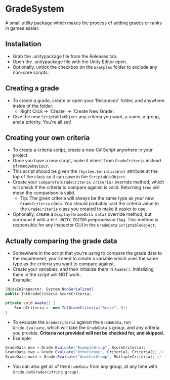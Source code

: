 # GradeSystem
A small utility package which makes the process of adding grades or ranks in games easier.

## Installation
 - Grab the .unitypackage file from the Releases tab.
 - Open the .unitypackage file with the Unity Editor open.
  - Optionally, untick the checkbox on the `Examples` folder to exclude any non-core scripts.

## Creating a grade
 - To create a grade, create or open your 'Resources' folder, and anywhere inside of the folder:
	 -  Right Click -> 'Create' -> 'Create New Grade'.
 - Give the new `ScriptableObject` any criteria you want, a name, a group, and a priority. You're all set!

## Creating your own criteria
 - To create a criteria script, create a new C# Script anywhere in your project.
 - Once you have a new script, make it inherit from `GradeCriteria` instead of `MonoBehaviour`.
 - This script should be given the `[System.Serializable]` attribute at the top of the class so it can save in the `ScriptableObject`.
 - Create your `CompareTo(GradeCriteria criteria)` override method,  which will check if the criteria to compare against is valid. Returning `true` will mean the comparison is valid.
	 - Tip: The given criteria will always be the same type as your new `GradeCriteria` class. You should probably cast the criteria value to the `GradeCriteria` class you created to make it easier to use.
 - Optionally, create a `Display(GradeData data)` override method, but surround it with a `#if UNITY_EDITOR` preprocessor flag. This method is responsible for any Inspector GUI in the `GradeData` `ScriptableObject`.

## Actually comparing the grade data
- Somewhere in the script that you're using to compare the grade data to the requirement, you'll need to create a variable which uses the same type as the criteria you want to compare against.
- Create your variables, and then initialize them in `Awake()`. Initializing them in the script will NOT work.
- Example:
```cs
[HideInInspector, System.NonSerialized]
public IntGradeCriteria ScoreCriteria;

private void Awake() {
	ScoreCriteria =  new IntGradeCriteria("Score", 0);
}
```
- To evaluate the `GradeCriteria` against the `GradeData`, run `Grade.Evaluate`, which will take the `GradeData`'s group, and any criteria you provide. **Criteria not provided will not be checked for, and skipped.**
- Example:
```cs
GradeData one = Grade.Evaluate("ExampleGroup", ScoreCriteria);
GradeData two = Grade.Evaluate("OtherGroup", Criteria1, Criteria2); // params GradeCriteria[]
GradeData more = Grade.Evaluate("AnotherGroup", MultipleCriteria); // IEnumerable<GradeCriteria>
```
- You can also get all of the `GradeData` from any group, at any time with `Grade.GetGrades(string group)`.
